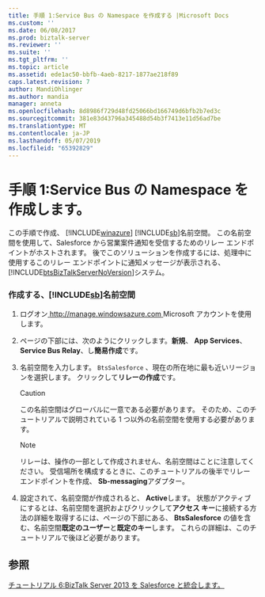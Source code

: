 ```yaml
---
title: 手順 1:Service Bus の Namespace を作成する |Microsoft Docs
ms.custom: ''
ms.date: 06/08/2017
ms.prod: biztalk-server
ms.reviewer: ''
ms.suite: ''
ms.tgt_pltfrm: ''
ms.topic: article
ms.assetid: ede1ac50-bbfb-4aeb-8217-1877ae218f89
caps.latest.revision: 7
author: MandiOhlinger
ms.author: mandia
manager: anneta
ms.openlocfilehash: 8d8986f729d48fd25066bd166749d6bfb2b7ed3c
ms.sourcegitcommit: 381e83d43796a345488d54b3f7413e11d56ad7be
ms.translationtype: MT
ms.contentlocale: ja-JP
ms.lasthandoff: 05/07/2019
ms.locfileid: "65392829"
---
```

# <a name="step-1-create-a-service-bus-namespace"></a>手順 1:Service Bus の Namespace を作成します。
この手順で作成、 [!INCLUDE[winazure](../includes/winazure-md.md)] [!INCLUDE[sb](../includes/sb-md.md)]名前空間。 この名前空間を使用して、Salesforce から営業案件通知を受信するためのリレー エンドポイントがホストされます。 後でこのソリューションを作成するには、処理中に使用するこのリレー エンドポイントに通知メッセージが表示される、[!INCLUDE[btsBizTalkServerNoVersion](../includes/btsbiztalkservernoversion-md.md)]システム。  
  
### <a name="to-create-a-includesbincludessb-mdmd-namespace"></a>作成する、[!INCLUDE[sb](../includes/sb-md.md)]名前空間  
  
1.  ログオン[ http://manage.windowsazure.com ](http://manage.windowsazure.com) Microsoft アカウントを使用します。  
  
2.  ページの下部には、次のようにクリックします。**新規**、 **App Services**、 **Service Bus Relay**、し**簡易作成**です。  
  
3.  名前空間を入力します。 `BtsSalesforce` 、現在の所在地に最も近いリージョンを選択します。 クリックして**リレーの作成**です。  
  
    > [!CAUTION]
    >  この名前空間はグローバルに一意である必要があります。 そのため、このチュートリアルで説明されている 1 つ以外の名前空間を使用する必要があります。  
  
    > [!NOTE]
    >  リレーは、操作の一部として作成されません、名前空間はことに注意してください。 受信場所を構成するときに、このチュートリアルの後半でリレー エンドポイントを作成、 **Sb-messaging**アダプター。  
  
4.  設定されて、名前空間が作成されると、 **Active**します。 状態がアクティブにするとは、名前空間を選択およびクリックして**アクセス キー**に接続する方法の詳細を取得するには、ページの下部にある、 **BtsSalesforce** の値を含む、名前空間**既定のユーザー**と**既定のキー**します。 これらの詳細は、このチュートリアルで後ほど必要があります。  
  
## <a name="see-also"></a>参照  
 [チュートリアル 6:BizTalk Server 2013 を Salesforce と統合します。](Tutorial:%20Integrating%20BizTalk%20Server%202013%20with%20Salesforce.md)